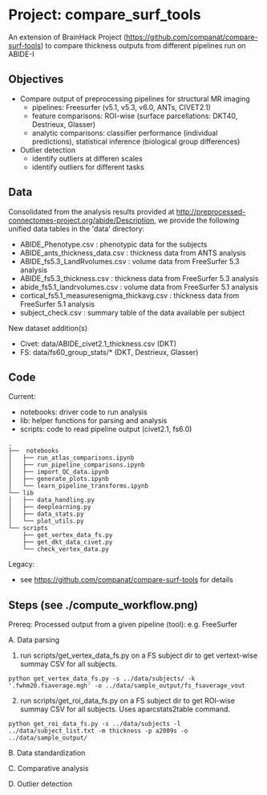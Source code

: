 # Project: compare_surf_tools
An extension of BrainHack Project (https://github.com/companat/compare-surf-tools) to compare thickness outputs from different pipelines run on ABIDE-I

## Objectives
- Compare output of preprocessing pipelines for structural MR imaging 
  - pipelines: Freesurfer (v5.1, v5.3, v6.0, ANTs, CIVET2.1)  
  - feature comparisons: ROI-wise (surface parcellations: DKT40, Destrieux, Glasser)
  - analytic comparisons: classifier performance (individual predictions), statistical inference (biological group differences)  
- Outlier detection 
  - identify outliers at differen scales 
  - identify outliers for different tasks 
    

## Data
Consolidated from the analysis results provided at http://preprocessed-connectomes-project.org/abide/Description, we provide the following unified data tables in the 'data' directory:
* ABIDE_Phenotype.csv             : phenotypic data for the subjects
* ABIDE_ants_thickness_data.csv   : thickness data from ANTS analysis
* ABIDE_fs5.3_LandRvolumes.csv    : volume data from FreeSurfer 5.3 analysis
* ABIDE_fs5.3_thickness.csv       : thickness data from FreeSurfer 5.3 analysis
* abide_fs5.1_landrvolumes.csv    : volume data from FreeSurfer 5.1 analysis
* cortical_fs5.1_measuresenigma_thickavg.csv : thickness data from FreeSurfer 5.1 analysis
* subject_check.csv               : summary table of the data available per subject

New dataset addition(s)
* Civet: data/ABIDE_civet2.1_thickness.csv (DKT) 
* FS: data/fs60_group_stats/* (DKT, Destrieux, Glasser) 


## Code
Current:     
* notebooks: driver code to run analysis 
* lib: helper functions for parsing and analysis
* scripts: code to read pipeline output (civet2.1, fs6.0) 
```
.
├──  notebooks           
│   ├── run_atlas_comparisons.ipynb
│   ├── run_pipeline_comparisons.ipynb
│   ├── import_QC_data.ipynb
│   ├── generate_plots.ipynb
│   └── learn_pipeline_transforms.ipynb
└── lib
│   ├── data_handling.py
│   ├── deeplearning.py
│   ├── data_stats.py
│   └── plot_utils.py
└── scripts
    ├── get_vertex_data_fs.py
    ├── get_dkt_data_civet.py
    └── check_vertex_data.py
```
Legacy: 
- see https://github.com/companat/compare-surf-tools for details

## Steps (see ./compute_workflow.png) 
Prereq: Processed output from a given pipeline (tool): e.g. FreeSurfer

A. Data parsing

1. run scripts/get_vertex_data_fs.py on a FS subject dir to get vertext-wise summay CSV for all subjects.
```
python get_vertex_data_fs.py -s ../data/subjects/ -k '.fwhm20.fsaverage.mgh' -o ../data/sample_output/fs_fsaverage_vout
```

2. run scripts/get_roi_data_fs.py on a FS subject dir to get ROI-wise summay CSV for all subjects. Uses aparcstats2table command. 
```
python get_roi_data_fs.py -s ../data/subjects -l ../data/subject_list.txt -m thickness -p a2009s -o ../data/sample_output/
```

B. Data standardization 

C. Comparative analysis

D. Outlier detection
